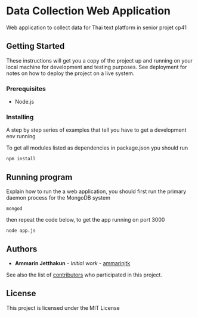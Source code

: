 # Data Collection Web Application

Web application to collect data for Thai text platform in senior projet cp41

## Getting Started

These instructions will get you a copy of the project up and running on your local machine for development and testing purposes. See deployment for notes on how to deploy the project on a live system.

### Prerequisites

* Node.js

### Installing

A step by step series of examples that tell you have to get a development env running

To get all modules listed as dependencies in package.json ypu should run

```
npm install
```


## Running program


Explain how to run the a web application, you should first run the primary daemon process for the MongoDB system 

```
mongod
```

then repeat the code below, to get the app running on port 3000

```
node app.js
```

## Authors

* **Ammarin Jetthakun** - *Initial work* - [ammarinjtk](https://github.com/ammarinjtk)

See also the list of [contributors](https://github.com/ammarinjtk/data_collection_web/graphs/contributors) who participated in this project.

## License

This project is licensed under the MIT License
